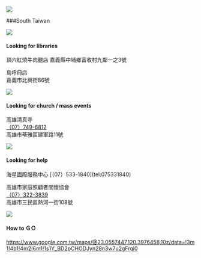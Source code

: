 <?php
$top = file_get_contents('basic.php');
echo $top;
?>

<div class="one item content" markdown="1">

  <div class="small-topic">
  <div class="small-topic-p">
  <img src="img/Ch1/越南icon人口.png" />
  
  ###SouthTaiwan
  
 <div class="small-topic">
  <div class="small-topic-weather">
  <img src="img/ch3/ch3-1.png" />
  </div>
  <div class="small-topic-w1">
  <h4>Looking for libraries</h4>
  </div>
  </div>
頂六紅燒牛肉麵店   
嘉義縣中埔鄉富收村九鄰一之3號

島呼冊店   
嘉義市北興街86號


  <div class="small-topic">
  <div class="small-topic-weather">
  <img src="img/ch3/ch3-3.png" />
  </div>
  <div class="small-topic-w1">
  <h4>Looking for church / massevents</h4>
  </div>
  </div>

高雄清真寺   
[（07）749-6812](tel:077496812)   
高雄市苓雅區建軍路11號
  

   <div class="small-topic">
  <div class="small-topic-weather">
  <img src="img/ch3/ch3-5.png" />
  </div>
  <div class="small-topic-w1">
  <h4>Looking for help</h4>
  </div>
  </div>
海星國際服務中心   
[（07）533-1840](tel:075331840)

高雄市家庭照顧者關懷協會   
[（07）322-3839](tel:073223839)   
高雄市三民區熱河一街108號
  
  
   <div class="small-topic">
  <div class="small-topic-weather">
  <img src="img/ch3/ch3-6.png" />
  </div>
  <div class="small-topic-w1">
  <h4>How to ＧＯ</h4>
  </div>
  </div>

<https://www.google.com.tw/maps/@23.0557447,120.3976458,10z/data=!3m1!4b1!4m2!6m1!1s1Y_BD2pCHODJyn28n3w7u2gFrqi0>



  </div>
  <?php
  $end = file_get_contents('end.php');
  echo $end;
  ?>
